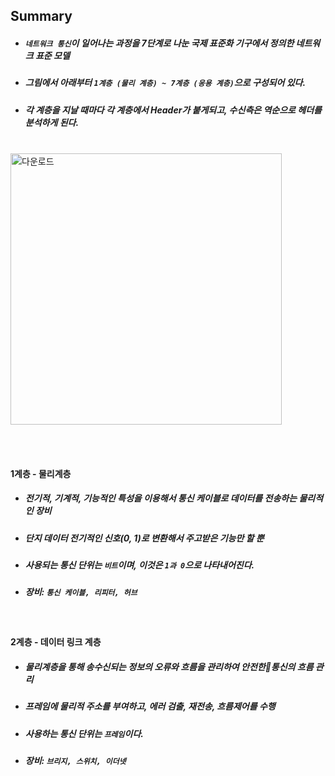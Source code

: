 ## Summary
* ##### ```네트워크 통신```이 일어나는 과정을 7단계로 나눈 국제 표준화 기구에서 정의한 네트워크 표준 모델
* ##### 그림에서 아래부터 ```1계층 (물리 계층) ~ 7계층 (응용 계층)```으로 구성되어 있다.
* ##### 각 계층을 지날 때마다 각 계층에서 Header가 붙게되고, 수신측은 역순으로 헤더를 분석하게 된다.

<br>

<img width="434" alt="다운로드" src="https://github.com/hyunho4532/TIL/assets/118269278/17f76126-98d1-4734-9e9e-73612365fa87">

<br><br>

#### 1계층 - 물리계층
* ##### 전기적, 기계적, 기능적인 특성을 이용해서 통신 케이블로 데이터를 전송하는 물리적인 장비
* ##### 단지 데이터 전기적인 신호(0, 1)로 변환해서 주고받은 기능만 할 뿐
* ##### 사용되는 통신 단위는 ```비트```이며, 이것은 ```1과 0```으로 나타내어진다.
* ##### 장비: ```통신 케이블, 리피터, 허브```

<br>

#### 2계층 - 데이터 링크 계층
* ##### 물리계층을 통해 송수신되는 정보의 오류와 흐름을 관리하여 안전한통신의 흐름 관리
* ##### 프레임에 물리적 주소를 부여하고, 에러 검출, 재전송, 흐름제어를 수행
* ##### 사용하는 통신 단위는 ```프레임```이다.
* ##### 장비: ```브리지, 스위치, 이더넷```

